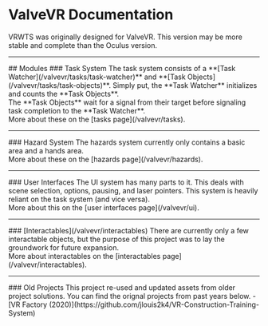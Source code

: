 # ValveVR Documentation

VRWTS was originally designed for ValveVR. This version may be more stable and complete than the Oculus version.
<br />
<hr>
## Modules
### Task System
The task system consists of a **[Task Watcher](/valvevr/tasks/task-watcher)** and **[Task Objects](/valvevr/tasks/task-objects)**.
Simply put, the **Task Watcher** initializes and counts the **Task Objects**.<br />
The **Task Objects** wait for a signal from their target before signaling task completion to the **Task Watcher**.<br />
More about these on the [tasks page](/valvevr/tasks).
<br />
<hr>
### Hazard System
The hazards system currently only contains a basic area and a hands area.<br />
More about these on the [hazards page](/valvevr/hazards).
<br />
<hr>
### User Interfaces
The UI system has many parts to it. This deals with scene selection, options, pausing, and laser pointers. This system is heavily reliant on the task system (and vice versa).<br />
More about this on the [user interfaces page](/valvevr/ui).
<br />
<hr>
### [Interactables](/valvevr/interactables)
There are currently only a few interactable objects, but the purpose of this project was to lay the groundwork for future expansion.<br />
More about interactables on the [interactables page](/valvevr/interactables).
<br />
<hr>
### Old Projects
This project re-used and updated assets from older project solutions. You can find the orignal projects from past years below.
- [VR Factory (2020)](https://github.com/jlouis2k4/VR-Construction-Training-System)
